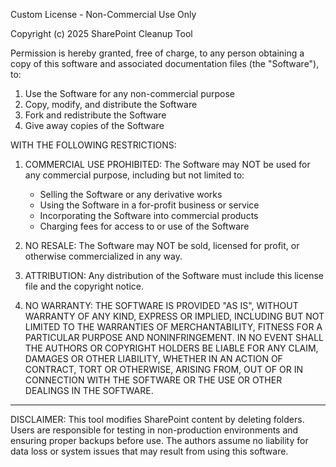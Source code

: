 Custom License - Non-Commercial Use Only

Copyright (c) 2025 SharePoint Cleanup Tool

Permission is hereby granted, free of charge, to any person obtaining a copy
of this software and associated documentation files (the "Software"), to:

1. Use the Software for any non-commercial purpose
2. Copy, modify, and distribute the Software
3. Fork and redistribute the Software
4. Give away copies of the Software

WITH THE FOLLOWING RESTRICTIONS:

1. COMMERCIAL USE PROHIBITED: The Software may NOT be used for any commercial purpose, 
   including but not limited to:
   - Selling the Software or any derivative works
   - Using the Software in a for-profit business or service
   - Incorporating the Software into commercial products
   - Charging fees for access to or use of the Software

2. NO RESALE: The Software may NOT be sold, licensed for profit, or otherwise 
   commercialized in any way.

3. ATTRIBUTION: Any distribution of the Software must include this license file 
   and the copyright notice.

4. NO WARRANTY: THE SOFTWARE IS PROVIDED "AS IS", WITHOUT WARRANTY OF ANY KIND, 
   EXPRESS OR IMPLIED, INCLUDING BUT NOT LIMITED TO THE WARRANTIES OF 
   MERCHANTABILITY, FITNESS FOR A PARTICULAR PURPOSE AND NONINFRINGEMENT. 
   IN NO EVENT SHALL THE AUTHORS OR COPYRIGHT HOLDERS BE LIABLE FOR ANY CLAIM, 
   DAMAGES OR OTHER LIABILITY, WHETHER IN AN ACTION OF CONTRACT, TORT OR 
   OTHERWISE, ARISING FROM, OUT OF OR IN CONNECTION WITH THE SOFTWARE OR THE 
   USE OR OTHER DEALINGS IN THE SOFTWARE.

---

DISCLAIMER: This tool modifies SharePoint content by deleting folders. Users are 
responsible for testing in non-production environments and ensuring proper backups 
before use. The authors assume no liability for data loss or system issues that 
may result from using this software.